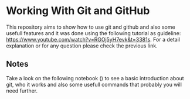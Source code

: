# Working With Git and GitHub

This repository aims to show how to use git and github and also some usefull features and it was done using the following tutorial as guideline: https://www.youtube.com/watch?v=RGOj5yH7evk&t=3381s. For a detail explanation or for any question please check the previous link.

## Notes

Take a look on the following notebook () to see a basic introduction about git, who it works and also some usefull commands that probably you will need further.